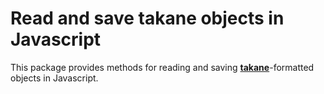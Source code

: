 # Read and save takane objects in Javascript

This package provides methods for reading and saving [**takane**](https://github.com/ArtifactDB/takane)-formatted objects in Javascript.
